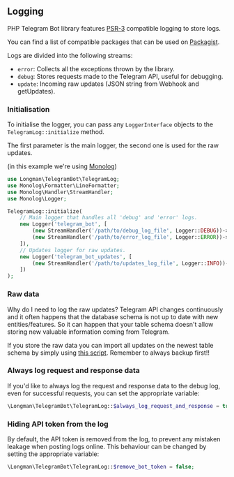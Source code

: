 ## Logging
PHP Telegram Bot library features [PSR-3] compatible logging to store logs.

You can find a list of compatible packages that can be used on [Packagist][PSR-3-providers].

Logs are divided into the following streams:
- `error`: Collects all the exceptions thrown by the library.
- `debug`: Stores requests made to the Telegram API, useful for debugging.
- `update`: Incoming raw updates (JSON string from Webhook and getUpdates).

### Initialisation
To initialise the logger, you can pass any `LoggerInterface` objects to the `TelegramLog::initialize` method.

The first parameter is the main logger, the second one is used for the raw updates.

(in this example we're using [Monolog])
```php
use Longman\TelegramBot\TelegramLog;
use Monolog\Formatter\LineFormatter;
use Monolog\Handler\StreamHandler;
use Monolog\Logger;

TelegramLog::initialize(
    // Main logger that handles all 'debug' and 'error' logs.
    new Logger('telegram_bot', [
        (new StreamHandler('/path/to/debug_log_file', Logger::DEBUG))->setFormatter(new LineFormatter(null, null, true)),
        (new StreamHandler('/path/to/error_log_file', Logger::ERROR))->setFormatter(new LineFormatter(null, null, true)),
    ]),
    // Updates logger for raw updates.
    new Logger('telegram_bot_updates', [
        (new StreamHandler('/path/to/updates_log_file', Logger::INFO))->setFormatter(new LineFormatter('%message%' . PHP_EOL)),
    ])
);
```

### Raw data
Why do I need to log the raw updates?
Telegram API changes continuously and it often happens that the database schema is not up to date with new entities/features. So it can happen that your table schema doesn't allow storing new valuable information coming from Telegram.

If you store the raw data you can import all updates on the newest table schema by simply using [this script](../utils/importFromLog.php).
Remember to always backup first!!

### Always log request and response data
If you'd like to always log the request and response data to the debug log, even for successful requests, you can set the appropriate variable:
```php
\Longman\TelegramBot\TelegramLog::$always_log_request_and_response = true;
```

### Hiding API token from the log
By default, the API token is removed from the log, to prevent any mistaken leakage when posting logs online.
This behaviour can be changed by setting the appropriate variable:
```php
\Longman\TelegramBot\TelegramLog::$remove_bot_token = false;
```

[PSR-3]: https://www.php-fig.org/psr/psr-3
[PSR-3-providers]: https://packagist.org/providers/psr/log-implementation
[Monolog]: https://github.com/Seldaek/monolog
